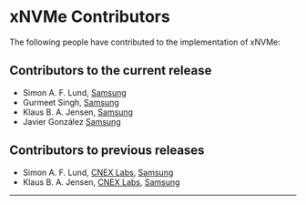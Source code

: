 xNVMe Contributors
==================

The following people have contributed to the implementation of xNVMe:

Contributors to the current release
-----------------------------------

* Simon A. F. Lund, [Samsung]
* Gurmeet Singh, [Samsung]
* Klaus B. A. Jensen, [Samsung]
* Javier González [Samsung]

Contributors to previous releases
---------------------------------

* Simon A. F. Lund, [CNEX Labs], [Samsung]
* Klaus B. A. Jensen, [CNEX Labs], [Samsung]

---

[Samsung]: http://www.samsung.com/
[CNEX Labs]: https://www.cnexlabs.com
